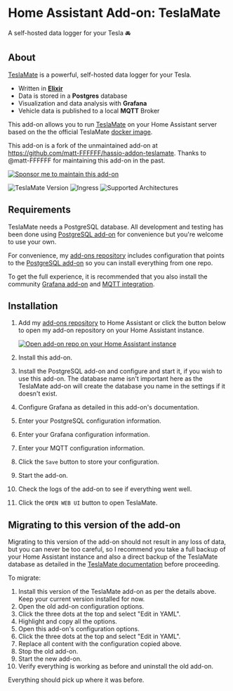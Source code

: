 # Home Assistant Add-on: TeslaMate

A self-hosted data logger for your Tesla 🚘

## About

[TeslaMate][teslamate] is a powerful, self-hosted data logger for your Tesla.

- Written in **[Elixir][elixir]**
- Data is stored in a **Postgres** database
- Visualization and data analysis with **Grafana**
- Vehicle data is published to a local **MQTT** Broker

This add-on allows you to run [TeslaMate][teslamate] on your Home Assistant server based on the the official TeslaMate [docker image][docker].

This add-on is a fork of the unmaintained add-on at <https://github.com/matt-FFFFFF/hassio-addon-teslamate>.
Thanks to @matt-FFFFFF for maintaining this add-on in the past.

[![Sponsor me to maintain this add-on][sponsor-badge]](https://github.com/sponsors/lildude)

![TeslaMate Version][teslamate-version]
![Ingress][ingres-badge]
![Supported Architectures][archs]

## Requirements

TeslaMate needs a PostgreSQL database.
All development and testing has been done using [PostgreSQL add-on][postgres] for convenience but you're welcome to use your own.

For convenience, my [add-ons repository][addons-repo] includes configuration that points to the [PostgreSQL add-on][postgres] so you can install everything from one repo.

To get the full experience, it is recommended that you also install the community [Grafana add-on][grafana-addon] and [MQTT integration][mqtt].

## Installation

1. Add my [add-ons repository][addons-repo] to Home Assistant or click the button below to open my add-on repository on your Home Assistant instance.

   [![Open add-on repo on your Home Assistant instance][repo-btn]][addon]

1. Install this add-on.
1. Install the PostgreSQL add-on and configure and start it, if you wish to use this add-on. The database name isn't important here as the TeslaMate add-on will create the database you name in the settings if it doesn't exist.
1. Configure Grafana as detailed in this add-on's documentation.
1. Enter your PostgreSQL configuration information.
1. Enter your Grafana configuration information.
1. Enter your MQTT configuration information.
1. Click the `Save` button to store your configuration.
1. Start the add-on.
1. Check the logs of the add-on to see if everything went well.
1. Click the `OPEN WEB UI` button to open TeslaMate.

## Migrating to this version of the add-on

Migrating to this version of the add-on should not result in any loss of data, but you can never be too careful, so I recommend you take a full backup of your Home Assistant instance and also a direct backup of the TeslaMate database as detailed in the [TeslaMate documentation][teslamate-backup] before proceeding.

To migrate:

1. Install this version of the TeslaMate add-on as per the details above. Keep your current version installed for now.
1. Open the old add-on configuration options.
1. Click the three dots at the top and select "Edit in YAML".
1. Highlight and copy all the options.
1. Open this add-on's configuration options.
1. Click the three dots at the top and select "Edit in YAML".
1. Replace all content with the configuration copied above.
1. Stop the old add-on.
1. Start the new add-on.
1. Verify everything is working as before and uninstall the old add-on.

Everything should pick up where it was before.

[addon]: https://my.home-assistant.io/redirect/supervisor_add_addon_repository/?repository_url=https%3A%2F%2Fgithub.com%2Flildude%2Fha-addons
[addons-repo]: https://github.com/lildude/ha-addons
[archs]: https://img.shields.io/badge/dynamic/json?color=green&label=Arch&query=%24.arch&url=https%3A%2F%2Fraw.githubusercontent.com%2Flildude%2Fha-addon-teslamate%2Fmain%2Fconfig.json
[docker]: https://hub.docker.com/r/teslamate/teslamate
[elixir]: https://elixir-lang.org/
[grafana-addon]: https://github.com/hassio-addons/addon-grafana
[ingres-badge]: https://img.shields.io/badge/dynamic/json?label=Ingress&query=%24.ingress&url=https%3A%2F%2Fraw.githubusercontent.com%2Flildude%2Fha-addon-teslamate%2Fmain%2Fconfig.json
[mqtt]: https://www.home-assistant.io/integrations/mqtt
[postgres]: https://github.com/matt-FFFFFF/hassio-addon-postgres
[repo-btn]: https://my.home-assistant.io/badges/supervisor_add_addon_repository.svg
[sponsor-badge]: https://img.shields.io/badge/Sponsor_Me-%E2%9D%A4-ec6cb9?logo=GitHub
[teslamate-backup]: https://docs.teslamate.org/docs/maintenance/backup_restore
[teslamate-version]: https://img.shields.io/badge/dynamic/json?label=TeslaMate%20Version&url=https%3A%2F%2Fraw.githubusercontent.com%2Flildude%2Fha-addon-teslamate%2Fmain%2Fbuild.json&query=%24.args.teslamate_version
[teslamate]: https://github.com/teslamate-org/teslamate/
